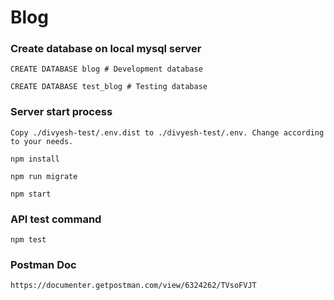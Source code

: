 # Blog

### Create database on local mysql server
```
CREATE DATABASE blog # Development database

CREATE DATABASE test_blog # Testing database
```

### Server start process
```
Copy ./divyesh-test/.env.dist to ./divyesh-test/.env. Change according to your needs.

npm install

npm run migrate

npm start
```

### API test command

```
npm test
```

### Postman Doc
```
https://documenter.getpostman.com/view/6324262/TVsoFVJT
```